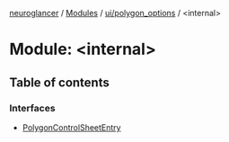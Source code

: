 [neuroglancer](../README.md) / [Modules](../modules.md) / [ui/polygon\_options](ui_polygon_options.md) / <internal\>

# Module: <internal\>

## Table of contents

### Interfaces

- [PolygonControlSheetEntry](../interfaces/ui_polygon_options._internal_.PolygonControlSheetEntry.md)
